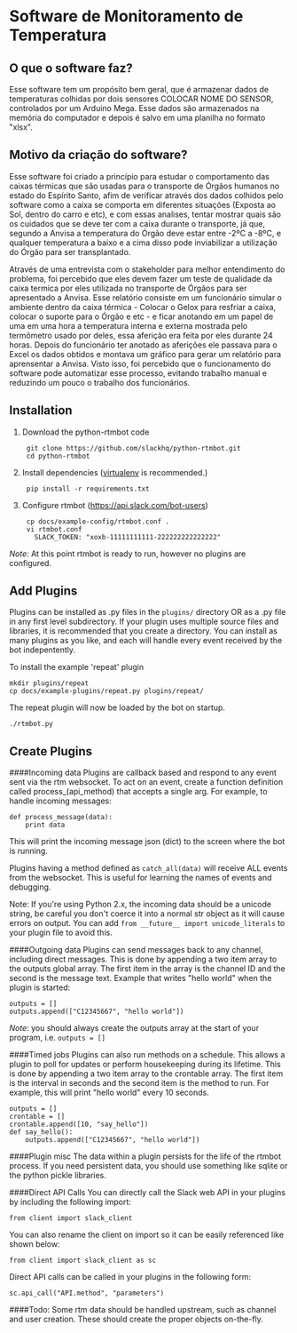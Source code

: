 Software de Monitoramento de Temperatura
=============

O que o software faz?
-----------
Esse software tem um propósito bem geral, que é armazenar dados de temperaturas colhidas por dois sensores COLOCAR NOME DO SENSOR, controlados por um Arduino Mega. Esse dados são armazenados na memória do computador e depois é salvo em uma planilha no formato "xlsx".

Motivo da criação do software?
-----------
Esse software foi criado a princípio para estudar o comportamento das caixas térmicas que são usadas para o transporte de Órgãos humanos no estado do Espírito Santo, afim de verificar através dos dados colhidos pelo software como a caixa se comporta em diferentes situações (Exposta ao Sol, dentro do carro e etc), e com essas analises, tentar mostrar quais são os cuidados que se deve ter com a caixa durante o transporte, já que, segundo a Anvisa a temperatura do Órgão deve estar entre -2ºC a -8ºC, e qualquer temperatura a baixo e a cima disso pode inviabilizar a utilização do Órgão para ser transplantado.

Através de uma entrevista com o stakeholder para melhor entendimento do problema, foi percebido que eles devem fazer um teste de qualidade da caixa termica por eles utilizada no transporte de Órgãos para ser apresentado a Anvisa. Esse relatório consiste em um funcionário simular o ambiente dentro da caixa térmica - Colocar o Gelox para resfriar a caixa, colocar o suporte para o Órgão e etc - e ficar anotando em um papel de uma em uma hora a temperatura interna e externa mostrada pelo termômetro usado por deles, essa aferição era feita por eles durante 24 horas. Depois do funcionário ter anotado as aferições ele passava para o Excel os dados obtidos e montava um gráfico para gerar um relatório para aprensentar a Anvisa. Visto isso, foi percebido que o funcionamento do software pode automatizar esse processo, evitando trabalho manual e reduzindo um pouco o trabalho dos funcionários.

Installation
-----------

1. Download the python-rtmbot code

        git clone https://github.com/slackhq/python-rtmbot.git
        cd python-rtmbot

2. Install dependencies ([virtualenv](http://virtualenv.readthedocs.org/en/latest/) is recommended.)

        pip install -r requirements.txt

3. Configure rtmbot (https://api.slack.com/bot-users)

        cp docs/example-config/rtmbot.conf .
        vi rtmbot.conf
          SLACK_TOKEN: "xoxb-11111111111-222222222222222"

*Note*: At this point rtmbot is ready to run, however no plugins are configured.

Add Plugins
-------

Plugins can be installed as .py files in the ```plugins/``` directory OR as a .py file in any first level subdirectory. If your plugin uses multiple source files and libraries, it is recommended that you create a directory. You can install as many plugins as you like, and each will handle every event received by the bot indepentently.

To install the example 'repeat' plugin

    mkdir plugins/repeat
    cp docs/example-plugins/repeat.py plugins/repeat/

The repeat plugin will now be loaded by the bot on startup.

    ./rtmbot.py

Create Plugins
--------

####Incoming data
Plugins are callback based and respond to any event sent via the rtm websocket. To act on an event, create a function definition called process_(api_method) that accepts a single arg. For example, to handle incoming messages:

    def process_message(data):
        print data

This will print the incoming message json (dict) to the screen where the bot is running.

Plugins having a method defined as ```catch_all(data)``` will receive ALL events from the websocket. This is useful for learning the names of events and debugging.

Note: If you're using Python 2.x, the incoming data should be a unicode string, be careful you don't coerce it into a normal str object as it will cause errors on output. You can add `from __future__ import unicode_literals` to your plugin file to avoid this.

####Outgoing data
Plugins can send messages back to any channel, including direct messages. This is done by appending a two item array to the outputs global array. The first item in the array is the channel ID and the second is the message text. Example that writes "hello world" when the plugin is started:

    outputs = []
    outputs.append(["C12345667", "hello world"])

*Note*: you should always create the outputs array at the start of your program, i.e. ```outputs = []```

####Timed jobs
Plugins can also run methods on a schedule. This allows a plugin to poll for updates or perform housekeeping during its lifetime. This is done by appending a two item array to the crontable array. The first item is the interval in seconds and the second item is the method to run. For example, this will print "hello world" every 10 seconds.

    outputs = []
    crontable = []
    crontable.append([10, "say_hello"])
    def say_hello():
        outputs.append(["C12345667", "hello world"])

####Plugin misc
The data within a plugin persists for the life of the rtmbot process. If you need persistent data, you should use something like sqlite or the python pickle libraries.

####Direct API Calls
You can directly call the Slack web API in your plugins by including the following import:

    from client import slack_client

You can also rename the client on import so it can be easily referenced like shown below:

    from client import slack_client as sc

Direct API calls can be called in your plugins in the following form:
    
    sc.api_call("API.method", "parameters")

####Todo:
Some rtm data should be handled upstream, such as channel and user creation. These should create the proper objects on-the-fly.

